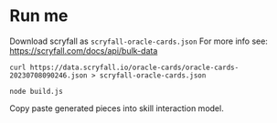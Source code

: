 # Run me
Download scryfall as `scryfall-oracle-cards.json`
For more info see: https://scryfall.com/docs/api/bulk-data

`curl https://data.scryfall.io/oracle-cards/oracle-cards-20230708090246.json > scryfall-oracle-cards.json`

`node build.js`

Copy paste generated pieces into skill interaction model.
